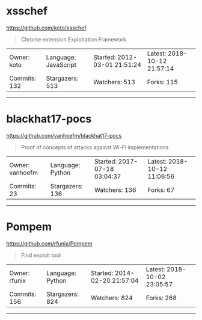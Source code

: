 # xsschef

https://github.com/koto/xsschef
<blockquote>
Chrome extension Exploitation Framework
</blockquote>

<table>
<tr><td>Owner: koto</td>
    <td>Language: JavaScript</td>
    <td>Started: 2012-03-01 21:51:24</td>
    <td>Latest: 2018-10-12 21:57:14</td></tr>
<tr><td>Commits: 132</td>
    <td>Stargazers: 513</td>
    <td>Watchers: 513</td>
    <td>Forks: 115</td></tr>
</table>

---

# blackhat17-pocs

https://github.com/vanhoefm/blackhat17-pocs
<blockquote>
Proof of concepts of attacks against Wi-Fi implementations
</blockquote>

<table>
<tr><td>Owner: vanhoefm</td>
    <td>Language: Python</td>
    <td>Started: 2017-07-18 03:04:37</td>
    <td>Latest: 2018-10-12 11:06:56</td></tr>
<tr><td>Commits: 23</td>
    <td>Stargazers: 136</td>
    <td>Watchers: 136</td>
    <td>Forks: 67</td></tr>
</table>

---

# Pompem

https://github.com/rfunix/Pompem
<blockquote>
Find exploit tool
</blockquote>

<table>
<tr><td>Owner: rfunix</td>
    <td>Language: Python</td>
    <td>Started: 2014-02-20 21:57:04</td>
    <td>Latest: 2018-10-02 23:05:57</td></tr>
<tr><td>Commits: 156</td>
    <td>Stargazers: 824</td>
    <td>Watchers: 824</td>
    <td>Forks: 268</td></tr>
</table>

---

